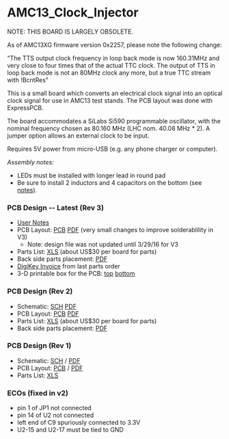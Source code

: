 # AMC13_Clock_Injector
NOTE:  THIS BOARD IS LARGELY OBSOLETE.

 As of AMC13XG firmware version 0x2257, please note the following change:

 "The TTS output clock frequency in loop back mode is now 160.31MHz and
 very close to four times that of the actual TTC clock. The output of TTS in
 loop back mode is not an 80MHz clock any more, but a true TTC stream with !BcntRes"

This is a small board which converts an electrical clock signal into an optical clock signal for use in AMC13 test stands.  The PCB layout was done with ExpressPCB.

The board accommodates a SiLabs Si590 programmable oscillator, with the nominal frequency chosen as 80.160 MHz (LHC nom. 40.08 MHz * 2).  A jumper option allows an external clock to be input.

Requires 5V power from micro-USB (e.g. any phone charger or computer).

*Assembly notes:*
 * LEDs must be installed with longer lead in round pad
 * Be sure to install 2 inductors and 4 capacitors on the bottom (see [notes](http://ohm.bu.edu/~hazen/CMS/AMC13/Clock_Injector/Back_Place_V2.pdf)).

### PCB Design -- Latest (Rev 3)

 * [User Notes](http://ohm.bu.edu/~hazen/CMS/AMC13/Clock_Injector/UserNotes.pdf)
 * PCB Layout: [PCB](http://ohm.bu.edu/~hazen/CMS/AMC13/Clock_Injector/Clock_Injector_V3.pcb) [PDF](http://ohm.bu.edu/~hazen/CMS/AMC13/Clock_Injector/Clock_Injector_V3_pcb.pdf) (very small changes to improve solderablility in V3)
   * Note: design file was not updated until 3/29/16 for V3
 * Parts List: [XLS](http://ohm.bu.edu/~hazen/CMS/AMC13/Clock_Injector/Clock_Injector_V2_BOM.xls) (about US$30 per board for parts)
 * Back side parts placement: [PDF](http://ohm.bu.edu/~hazen/CMS/AMC13/Clock_Injector/Back_Place_V2.pdf)
 * [DigiKey Invoice](http://ohm.bu.edu/~hazen/CMS/AMC13/Clock_Injector/INVOICE_EMAIL51317807.pdf) from last parts order
 * 3-D printable box for the PCB: [top](http://ohm.bu.edu/~collinsz/amc13_clock_injector_top_v2.stl) [bottom](http://ohm.bu.edu/~collinsz/amc13_clock_injector_bot_v2.stl)

### PCB Design (Rev 2)

 * Schematic:  [SCH](http://ohm.bu.edu/~hazen/CMS/AMC13/Clock_Injector/Clock_Injector_V2.sch) [PDF](http://ohm.bu.edu/~hazen/CMS/AMC13/Clock_Injector/Clock_Injector_V2_sch.pdf)
 * PCB Layout: [PCB](http://ohm.bu.edu/~hazen/CMS/AMC13/Clock_Injector/Clock_Injector_V2.pcb) [PDF](http://ohm.bu.edu/~hazen/CMS/AMC13/Clock_Injector/Clock_Injector_V2_pcb.pdf)
 * Parts List: [XLS](http://ohm.bu.edu/~hazen/CMS/AMC13/Clock_Injector/Clock_Injector_V2_BOM.xls) (about US$30 per board for parts)
 * Back side parts placement: [PDF](http://ohm.bu.edu/~hazen/CMS/AMC13/Clock_Injector/Back_Place_V2.pdf)

### PCB Design (Rev 1)

 * Schematic:  [SCH](http://ohm.bu.edu/~hazen/CMS/AMC13/Clock_Injector/Clock_Injector_V1.sch) / [PDF](http://ohm.bu.edu/~hazen/CMS/AMC13/Clock_Injector/clock_injector_sch.pdf)
 * PCB Layout: [PCB](http://ohm.bu.edu/~hazen/CMS/AMC13/Clock_Injector/Clock_Injector_V1.pcb) / [PDF](http://ohm.bu.edu/~hazen/CMS/AMC13/Clock_Injector/clock_injector_pcb.pdf)
 * Parts List: [XLS](http://ohm.bu.edu/~hazen/CMS/AMC13/Clock_Injector/Clock_Injector_V1_BOM.xls)

### ECOs (fixed in v2)

 * pin 1 of JP1 not connected
 * pin 14 of U2 not connected
 * left end of C9 spuriously connected to 3.3V
 * U2-15 and U2-17 must be tied to GND
